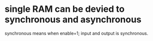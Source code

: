# single RAM can be devied to synchronous and asynchronous
synchronous means when enable=1; input and output is synchronous.
